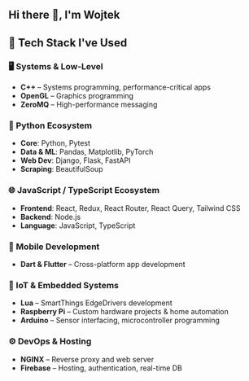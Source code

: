 ## Hi there 👋, I'm Wojtek

## 🧰 Tech Stack I've Used

### 🖥️ Systems & Low-Level
- **C++** – Systems programming, performance-critical apps
- **OpenGL** – Graphics programming
- **ZeroMQ** – High-performance messaging

### 🐍 Python Ecosystem
- **Core**: Python, Pytest
- **Data & ML**: Pandas, Matplotlib, PyTorch
- **Web Dev**: Django, Flask, FastAPI
- **Scraping**: BeautifulSoup

### 🌐 JavaScript / TypeScript Ecosystem
- **Frontend**: React, Redux, React Router, React Query, Tailwind CSS
- **Backend**: Node.js
- **Language**: JavaScript, TypeScript

### 📱 Mobile Development
- **Dart & Flutter** – Cross-platform app development

### 🔌 IoT & Embedded Systems
- **Lua** – SmartThings EdgeDrivers development
- **Raspberry Pi** – Custom hardware projects & home automation
- **Arduino** – Sensor interfacing, microcontroller programming

### ⚙️ DevOps & Hosting
- **NGINX** – Reverse proxy and web server
- **Firebase** – Hosting, authentication, real-time DB


<!--
**BosWojciech/BosWojciech** is a ✨ _special_ ✨ repository because its `README.md` (this file) appears on your GitHub profile.

Here are some ideas to get you started:

- 🔭 I’m currently working on ...
- 🌱 I’m currently learning ...
- 👯 I’m looking to collaborate on ...
- 🤔 I’m looking for help with ...
- 💬 Ask me about ...
- 📫 How to reach me: ...
- 😄 Pronouns: ...
- ⚡ Fun fact: ...
-->
